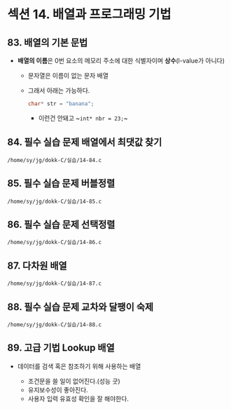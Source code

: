 # 섹션 14. 배열과 프로그래밍 기법



## 83. 배열의 기본 문법

- **배열의 이름**은 0번 요소의 메모리 주소에 대한 식별자이며 **상수**(l-value가 아니다)

  - 문자열은 이름이 없는 문자 배열

  - 그래서 아래는 가능하다.
    ```c
    char* str = "banana";
    ```

    - 이런건 안돼고 ~`int* nbr = 23;`~


## 84. 필수 실습 문제 배열에서 최댓값 찾기

```
/home/sy/jg/dokk-C/실습/14-84.c
```



## 85. 필수 실습 문제 버블정렬

```
/home/sy/jg/dokk-C/실습/14-85.c
```



## 86. 필수 실습 문제 선택정렬

```
/home/sy/jg/dokk-C/실습/14-86.c
```



## 87. 다차원 배열

```
/home/sy/jg/dokk-C/실습/14-87.c
```



## 88. 필수 실습 문제 교차와 달팽이 숙제

```
/home/sy/jg/dokk-C/실습/14-88.c
```



## 89. **고급 기법 Lookup 배열**


- 데이터를 검색 혹은 참조하기 위해 사용하는 배열

  - 조건문을 쓸 일이 없어진다.(성능 굿)
  - 유지보수성이 좋아진다.
  - 사용자 입력 유효성 확인을 잘 해야한다.



